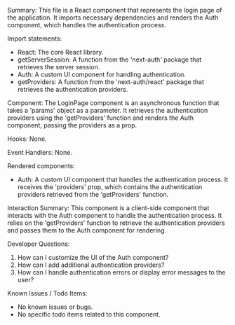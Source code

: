 Summary:
This file is a React component that represents the login page of the application. It imports necessary dependencies and renders the Auth component, which handles the authentication process.

Import statements:
- React: The core React library.
- getServerSession: A function from the 'next-auth' package that retrieves the server session.
- Auth: A custom UI component for handling authentication.
- getProviders: A function from the 'next-auth/react' package that retrieves the authentication providers.

Component:
The LoginPage component is an asynchronous function that takes a 'params' object as a parameter. It retrieves the authentication providers using the 'getProviders' function and renders the Auth component, passing the providers as a prop.

Hooks:
None.

Event Handlers:
None.

Rendered components:
- Auth: A custom UI component that handles the authentication process. It receives the 'providers' prop, which contains the authentication providers retrieved from the 'getProviders' function.

Interaction Summary:
This component is a client-side component that interacts with the Auth component to handle the authentication process. It relies on the 'getProviders' function to retrieve the authentication providers and passes them to the Auth component for rendering.

Developer Questions:
1. How can I customize the UI of the Auth component?
2. How can I add additional authentication providers?
3. How can I handle authentication errors or display error messages to the user?

Known Issues / Todo Items:
- No known issues or bugs.
- No specific todo items related to this component.